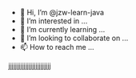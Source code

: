 - 👋 Hi, I’m @jzw-learn-java
- 👀 I’m interested in ...
- 🌱 I’m currently learning ...
- 💞️ I’m looking to collaborate on ...
- 📫 How to reach me ...

<!---
jzw-learn-java/jzw-learn-java is a ✨ special ✨ repository because its `README.md` (this file) appears on your GitHub profile.
You can click the Preview link to take a look at your changes.
--->
jjjjjjjjjjjjjjjjjjjjjjjjj
